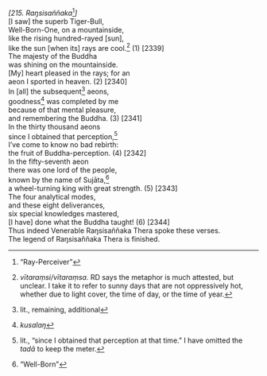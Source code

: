 *\[215. Raŋsisaññaka*[^1]*\]*  
\[I saw\] the superb Tiger-Bull,  
Well-Born-One, on a mountainside,  
like the rising hundred-rayed \[sun\],  
like the sun \[when its\] rays are cool.[^2] (1) \[2339\]  
The majesty of the Buddha  
was shining on the mountainside.  
\[My\] heart pleased in the rays; for an  
aeon I sported in heaven. (2) \[2340\]  
In \[all\] the subsequent[^3] aeons,  
goodness[^4] was completed by me  
because of that mental pleasure,  
and remembering the Buddha. (3) \[2341\]  
In the thirty thousand aeons  
since I obtained that perception,[^5]  
I’ve come to know no bad rebirth:  
the fruit of Buddha-perception. (4) \[2342\]  
In the fifty-seventh aeon  
there was one lord of the people,  
known by the name of Sujāta,[^6]  
a wheel-turning king with great strength. (5) \[2343\]  
The four analytical modes,  
and these eight deliverances,  
six special knowledges mastered,  
\[I have\] done what the Buddha taught! (6) \[2344\]  
Thus indeed Venerable Raŋsisaññaka Thera spoke these verses.  
The legend of Raŋsisaññaka Thera is finished.  
[^1]: “Ray-Perceiver”  
[^2]: *vītaraṃsi/vītaraṃsa.* RD says the metaphor is much attested, but
    unclear. I take it to refer to sunny days that are not oppressively
    hot, whether due to light cover, the time of day, or the time of
    year.  
[^3]: lit., remaining, additional  
[^4]: *kusalaŋ*  
[^5]: lit., “since I obtained that perception at that time.” I have
    omitted the *tadā* to keep the meter.  
[^6]: “Well-Born”
